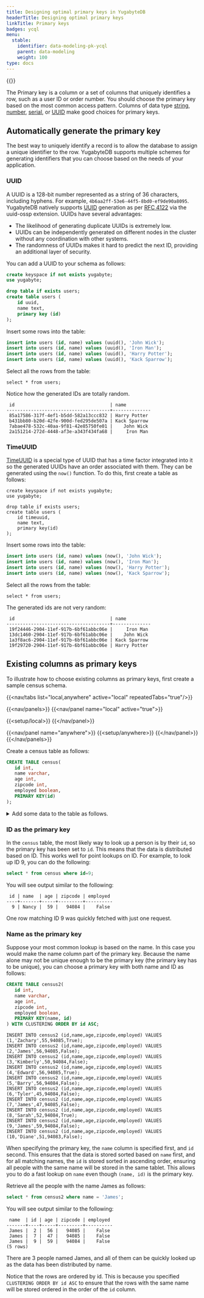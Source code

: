 ```yaml
---
title: Designing optimal primary keys in YugabyteDB
headerTitle: Designing optimal primary keys
linkTitle: Primary keys
badges: ycql
menu:
  stable:
    identifier: data-modeling-pk-ycql
    parent: data-modeling
    weight: 100
type: docs
---
```


{{<api-tabs>}}

The Primary key is a column or a set of columns that uniquely identifies a row, such as a user ID or order number. You should choose the primary key based on the most common access pattern. Columns of data type [string](../../../explore/ycql-language/data-types/#strings), [number](../../../explore/ycql-language/data-types/#numeric-types), [serial](../../../explore/ysql-language-features/data-types/#serial-pseudotype), or [UUID](../../../explore/ycql-language/data-types/#universally-unique-id-types) make good choices for primary keys.

## Automatically generate the primary key

The best way to uniquely identify a record is to allow the database to assign a unique identifier to the row. YugabyteDB supports multiple schemes for generating identifiers that you can choose based on the needs of your application.

### UUID

A UUID is a 128-bit number represented as a string of 36 characters, including hyphens. For example, `4b6aa2ff-53e6-44f5-8bd0-ef9de90a8095`. YugabyteDB natively supports [UUID](https://en.wikipedia.org/wiki/Universally_unique_identifier) generation as per [RFC 4122](https://datatracker.ietf.org/doc/html/rfc4122) via the uuid-ossp extension. UUIDs have several advantages:

- The likelihood of generating duplicate UUIDs is extremely low.
- UUIDs can be independently generated on different nodes in the cluster without any coordination with other systems.
- The randomness of UUIDs makes it hard to predict the next ID, providing an additional layer of security.

You can add a UUID to your schema as follows:

```sql
create keyspace if not exists yugabyte;
use yugabyte;

drop table if exists users;
create table users (
    id uuid,
    name text,
    primary key (id)
);
```

Insert some rows into the table:

```sql
insert into users (id, name) values (uuid(), 'John Wick');
insert into users (id, name) values (uuid(), 'Iron Man');
insert into users (id, name) values (uuid(), 'Harry Potter');
insert into users (id, name) values (uuid(), 'Kack Sparrow');
```

Select all the rows from the table:

```cql
select * from users;
```

Notice how the generated IDs are totally random.

```cql{.nocopy}
 id                                   | name
--------------------------------------+--------------
 85a17586-317f-4ef1-b5dd-582a13ccc832 | Harry Potter
 b431bb80-b20d-42fe-900d-fed295de507a | Kack Sparrow
 7abae478-532c-40aa-9f81-42e85750fe01 |    John Wick
 2a151214-272d-4448-af3e-a343f434fa68 |     Iron Man
```

### TimeUUID

[TimeUUID](../../../api/ycql/type_uuid/) is a special type of UUID that has a time factor integrated into it so the generated UUIDs have an order associated with them. They can be generated using the `now()` function. To do this, first create a table as follows:

```cql
create keyspace if not exists yugabyte;
use yugabyte;

drop table if exists users;
create table users (
    id timeuuid,
    name text,
    primary key(id)
);
```

Insert some rows into the table:

```sql
insert into users (id, name) values (now(), 'John Wick');
insert into users (id, name) values (now(), 'Iron Man');
insert into users (id, name) values (now(), 'Harry Potter');
insert into users (id, name) values (now(), 'Kack Sparrow');
```

Select all the rows from the table:

```cql
select * from users;
```

The generated ids are not very random:

```cql{.nocopy}
 id                                   | name
--------------------------------------+--------------
 19f24446-2904-11ef-917b-6bf61abbc06e |     Iron Man
 13dc1460-2904-11ef-917b-6bf61abbc06e |    John Wick
 1a3f8ac6-2904-11ef-917b-6bf61abbc06e | Kack Sparrow
 19f29720-2904-11ef-917b-6bf61abbc06e | Harry Potter
```

## Existing columns as primary keys

To illustrate how to choose existing columns as primary keys, first create a sample census schema.

<!-- begin: nav tabs -->
{{<nav/tabs list="local,anywhere" active="local" repeatedTabs="true"/>}}

{{<nav/panels>}}
{{<nav/panel name="local" active="true">}}
<!-- local cluster setup instructions -->
{{<setup/local>}}
{{</nav/panel>}}

{{<nav/panel name="anywhere">}} {{<setup/anywhere>}} {{</nav/panel>}}
{{</nav/panels>}}
<!-- end: nav tabs -->

Create a census table as follows:

```sql
CREATE TABLE census(
   id int,
   name varchar,
   age int,
   zipcode int,
   employed boolean,
   PRIMARY KEY(id)
);
```

<details> <summary>Add some data to the table as follows.</summary>

```cql
INSERT INTO census (id,name,age,zipcode,employed) VALUES (1,'Zachary',55,94085,True);
INSERT INTO census (id,name,age,zipcode,employed) VALUES (2,'James',56,94085,False);
INSERT INTO census (id,name,age,zipcode,employed) VALUES (3,'Kimberly',50,94084,False);
INSERT INTO census (id,name,age,zipcode,employed) VALUES (4,'Edward',56,94085,True);
INSERT INTO census (id,name,age,zipcode,employed) VALUES (5,'Barry',56,94084,False);
INSERT INTO census (id,name,age,zipcode,employed) VALUES (6,'Tyler',45,94084,False);
INSERT INTO census (id,name,age,zipcode,employed) VALUES (7,'James',47,94085,False);
INSERT INTO census (id,name,age,zipcode,employed) VALUES (8,'Sarah',52,94084,True);
INSERT INTO census (id,name,age,zipcode,employed) VALUES (9,'James',59,94084,False);
INSERT INTO census (id,name,age,zipcode,employed) VALUES (10,'Diane',51,94083,False);
```

</details>

### ID as the primary key

In the `census` table, the most likely way to look up a person is by their `id`, so the primary key has been set to `id`. This means that the data is distributed based on ID. This works well for point lookups on ID. For example, to look up ID 9, you can do the following:

```sql
select * from census where id=9;
```

You will see output similar to the following:

```yaml{.nocopy}
 id | name  | age | zipcode | employed
----+-------+-----+---------+----------
  9 | Nancy |  59 |   94084 |    False
```

One row matching ID 9 was quickly fetched with just one request.

### Name as the primary key

Suppose your most common lookup is based on the name. In this case you would make the name column part of the primary key. Because the name alone may not be unique enough to be the primary key (the primary key has to be unique), you can choose a primary key with both name and ID as follows:

```sql
CREATE TABLE census2(
   id int,
   name varchar,
   age int,
   zipcode int,
   employed boolean,
   PRIMARY KEY(name, id)
) WITH CLUSTERING ORDER BY id ASC;
```

```cql
INSERT INTO census2 (id,name,age,zipcode,employed) VALUES (1,'Zachary',55,94085,True);
INSERT INTO census2 (id,name,age,zipcode,employed) VALUES (2,'James',56,94085,False);
INSERT INTO census2 (id,name,age,zipcode,employed) VALUES (3,'Kimberly',50,94084,False);
INSERT INTO census2 (id,name,age,zipcode,employed) VALUES (4,'Edward',56,94085,True);
INSERT INTO census2 (id,name,age,zipcode,employed) VALUES (5,'Barry',56,94084,False);
INSERT INTO census2 (id,name,age,zipcode,employed) VALUES (6,'Tyler',45,94084,False);
INSERT INTO census2 (id,name,age,zipcode,employed) VALUES (7,'James',47,94085,False);
INSERT INTO census2 (id,name,age,zipcode,employed) VALUES (8,'Sarah',52,94084,True);
INSERT INTO census2 (id,name,age,zipcode,employed) VALUES (9,'James',59,94084,False);
INSERT INTO census2 (id,name,age,zipcode,employed) VALUES (10,'Diane',51,94083,False);
```

When specifying the primary key, the `name` column is specified first, and `id` second. This ensures that the data is stored sorted based on `name` first, and for all matching names, the `id` is stored sorted in ascending order, ensuring all people with the same name will be stored in the same tablet. This allows you to do a fast lookup on `name` even though `(name, id)` is the primary key.

Retrieve all the people with the name James as follows:

```sql
select * from census2 where name = 'James';
```

You will see output similar to the following:

```tablegen{.nocopy}
 name  | id | age | zipcode | employed
-------+----+-----+---------+----------
 James |  2 |  56 |   94085 |    False
 James |  7 |  47 |   94085 |    False
 James |  9 |  59 |   94084 |    False
(5 rows)
```

There are 3 people named James, and all of them can be quickly looked up as the data has been distributed by name.

Notice that the rows are ordered by id. This is because you specified `CLUSTERING ORDER BY id ASC` to ensure that the rows with the same name will be stored ordered in the order of the `id` column.
